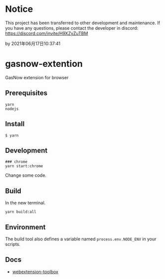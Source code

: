# Notice

This project has been transferred to other development and maintenance. If you have any questions, please contact the developer in discord: https://discord.com/invite/H9XZyZuTBM

by 2021年06月17日10:37:41

# gasnow-extention
GasNow extension for browser

## Prerequisites
    yarn
	nodejs

## Install

	$ yarn

## Development

    ### chrome
    yarn start:chrome

Change some code.

## Build
In the new terminal.

    yarn build:all

## Environment

The build tool also defines a variable named `process.env.NODE_ENV` in your scripts.

## Docs

* [webextension-toolbox](https://github.com/HaNdTriX/webextension-toolbox)
